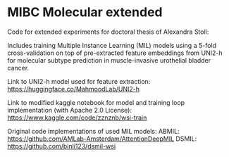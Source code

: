# MIBC Molecular extended

Code for extended experiments for doctoral thesis of Alexandra Stoll:

Includes training Multiple Instance Learning (MIL) models using a 5-fold cross-validation on top of pre-extracted feature embeddings from UNI2-h for molecular subtype prediction in muscle-invasive urothelial bladder cancer.

Link to UNI2-h model used for feature extraction: https://huggingface.co/MahmoodLab/UNI2-h

Link to modified kaggle notebook for model and training loop implementation (with Apache 2.0 License): https://www.kaggle.com/code/zznznb/wsi-train

Original code implementations of used MIL models:
ABMIL: https://github.com/AMLab-Amsterdam/AttentionDeepMIL
DSMIL: https://github.com/binli123/dsmil-wsi
